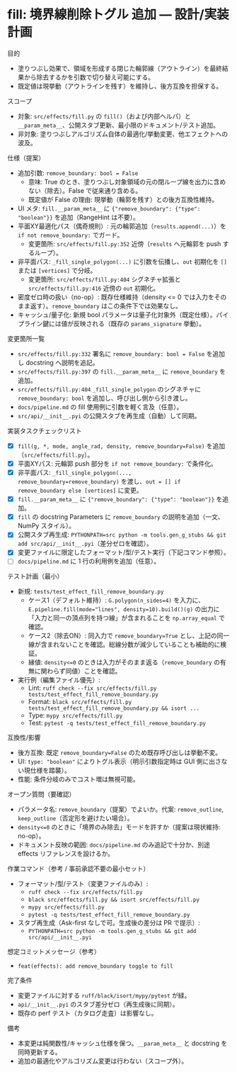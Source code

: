 # fill: 境界線削除トグル 追加 — 設計/実装計画

目的
- 塗りつぶし効果で、領域を形成する閉じた輪郭線（アウトライン）を最終結果から除去するかを引数で切り替え可能にする。
- 既定値は現挙動（アウトラインを残す）を維持し、後方互換を担保する。

スコープ
- 対象: `src/effects/fill.py` の `fill()`（および内部ヘルパ）と `__param_meta__`、公開スタブ更新、最小限のドキュメント/テスト追加。
- 非対象: 塗りつぶしアルゴリズム自体の最適化/挙動変更、他エフェクトへの波及。

仕様（提案）
- 追加引数: `remove_boundary: bool = False`
  - 意味: True のとき、塗りつぶし対象領域の元の閉ループ線を出力に含めない（除去）。False で従来通り含める。
  - 既定値が False の理由: 現挙動（輪郭を残す）との後方互換性維持。
- UI メタ: `fill.__param_meta__` に `{"remove_boundary": {"type": "boolean"}}` を追加（RangeHint は不要）。
- 平面XY最適化パス（偶奇規則）: 元の輪郭追加（`results.append(...)`）を `if not remove_boundary:` でガード。
  - 変更箇所: `src/effects/fill.py:352` 近傍（`results` へ元輪郭を push するループ）。
- 非平面パス: `_fill_single_polygon(...)` に引数を伝播し、`out` 初期化を `[]` または `[vertices]` で分岐。
  - 変更箇所: `src/effects/fill.py:404` シグネチャ拡張と `src/effects/fill.py:416` 近傍の `out` 初期化。
- 密度ゼロ時の扱い（no-op）: 既存仕様維持（density <= 0 では入力をそのまま返す）。`remove_boundary` はこの条件下では効果なし。
- キャッシュ/量子化: 新規 bool パラメータは量子化対象外（既定仕様）。パイプライン鍵には値が反映される（既存の `params_signature` 挙動）。

変更箇所一覧
- `src/effects/fill.py:332` 署名に `remove_boundary: bool = False` を追加し docstring へ説明を追記。
- `src/effects/fill.py:397` の `fill.__param_meta__` に `remove_boundary` を追加。
- `src/effects/fill.py:404` `_fill_single_polygon` のシグネチャに `remove_boundary: bool` を追加し、呼び出し側から引き渡し。
- `docs/pipeline.md` の fill 使用例に引数を軽く言及（任意）。
- `src/api/__init__.pyi` の公開スタブを再生成（自動）して同期。

実装タスクチェックリスト
- [x] `fill(g, *, mode, angle_rad, density, remove_boundary=False)` を追加（`src/effects/fill.py`）。
- [x] 平面XYパス: 元輪郭 push 部分を `if not remove_boundary:` で条件化。
- [x] 非平面パス: `_fill_single_polygon(..., remove_boundary=remove_boundary)` を渡し、`out = [] if remove_boundary else [vertices]` に変更。
- [x] `fill.__param_meta__` に `{"remove_boundary": {"type": "boolean"}}` を追加。
- [x] `fill` の docstring Parameters に `remove_boundary` の説明を追加（一文、NumPy スタイル）。
- [x] 公開スタブ再生成: `PYTHONPATH=src python -m tools.gen_g_stubs && git add src/api/__init__.pyi`（差分ゼロを確認）。
- [x] 変更ファイルに限定したフォーマット/型/テスト実行（下記コマンド参照）。
- [ ] `docs/pipeline.md` に 1 行の利用例を追加（任意）。

テスト計画（最小）
- 新規: `tests/test_effect_fill_remove_boundary.py`
  - ケース1（デフォルト維持）: `G.polygon(n_sides=4)` を入力に、`E.pipeline.fill(mode="lines", density=10).build()(g)` の出力に「入力と同一の頂点列を持つ線」が含まれることを `np.array_equal` で確認。
  - ケース2（除去ON）: 同入力で `remove_boundary=True` とし、上記の同一線が含まれないことを確認。総線分数が減少していることも補助的に検証。
  - 縁値: `density<=0` のときは入力がそのまま返る（`remove_boundary` の有無に関わらず同値）ことを確認。
- 実行例（編集ファイル優先）:
  - Lint: `ruff check --fix src/effects/fill.py tests/test_effect_fill_remove_boundary.py`
  - Format: `black src/effects/fill.py tests/test_effect_fill_remove_boundary.py && isort ...`
  - Type: `mypy src/effects/fill.py`
  - Test: `pytest -q tests/test_effect_fill_remove_boundary.py`

互換性/影響
- 後方互換: 既定 `remove_boundary=False` のため既存呼び出しは挙動不変。
- UI: `type: "boolean"` によりトグル表示（明示引数指定時は GUI 側に出さない現仕様を踏襲）。
- 性能: 条件分岐のみでコスト増は無視可能。

オープン質問（要確認）
- パラメータ名: `remove_boundary`（提案）でよいか。代案: `remove_outline`, `keep_outline`（否定形を避けたい場合）。
- `density<=0` のときに「境界のみ除去」モードを許すか（提案は現状維持: no-op）。
- ドキュメント反映の範囲: `docs/pipeline.md` のみ追記で十分か、別途 effects リファレンスを設けるか。

作業コマンド（参考 / 事前承認不要の最小セット）
- フォーマット/型/テスト（変更ファイルのみ）:
  - `ruff check --fix src/effects/fill.py`
  - `black src/effects/fill.py && isort src/effects/fill.py`
  - `mypy src/effects/fill.py`
  - `pytest -q tests/test_effect_fill_remove_boundary.py`
- スタブ再生成（Ask-first なしで可。生成後の差分は PR で提示）:
  - `PYTHONPATH=src python -m tools.gen_g_stubs && git add src/api/__init__.pyi`

想定コミットメッセージ（参考）
- `feat(effects): add remove_boundary toggle to fill`

完了条件
- 変更ファイルに対する `ruff/black/isort/mypy/pytest` が緑。
- `api/__init__.pyi` のスタブ差分ゼロ（再生成後に同期）。
- 既存の perf テスト（カタログ走査）は影響なし。

備考
- 本変更は純関数性/キャッシュ仕様を保つ。`__param_meta__` と docstring を同時更新する。
- 追加の最適化やアルゴリズム変更は行わない（スコープ外）。
